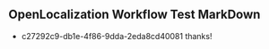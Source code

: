 ## OpenLocalization Workflow Test MarkDown
* c27292c9-db1e-4f86-9dda-2eda8cd40081 thanks!

<!--HONumber=Aug16_HO1-->


